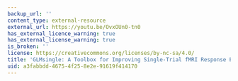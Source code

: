 ```yaml
---
backup_url: ''
content_type: external-resource
external_url: https://youtu.be/OvxOUn0-tn0
has_external_licence_warning: true
has_external_license_warning: true
is_broken: ''
license: https://creativecommons.org/licenses/by-nc-sa/4.0/
title: 'GLMsingle: A Toolbox for Improving Single-Trial fMRI Response Estimates'
uid: a3fabbdd-4675-4f25-8e2e-91619f414170
---
```

